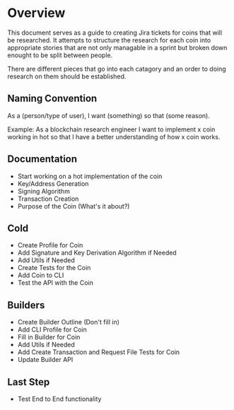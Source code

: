 # Overview

This document serves as a guide to creating Jira tickets for coins that will be researched. It attempts to structure the research for each coin into appropriate stories that are not only managable in a sprint but broken down enought to be split between people.

There are different pieces that go into each catagory and an order to doing research on them should be established.

## Naming Convention

As a (person/type of user), I want (something) so that (some reason).

Example: As a blockchain research engineer I want to implement x coin working in hot so that I have a better understanding of how x coin works.

## Documentation

* Start working on a hot implementation of the coin
* Key/Address Generation
* Signing Algorithm
* Transaction Creation
* Purpose of the Coin (What's it about?)

## Cold

* Create Profile for Coin
* Add Signature and Key Derivation Algorithm if Needed
* Add Utils if Needed
* Create Tests for the Coin
* Add Coin to CLI
* Test the API with the Coin

## Builders

* Create Builder Outline (Don't fill in)
* Add CLI Profile for Coin
* Fill in Builder for Coin
* Add Utils if Needed
* Add Create Transaction and Request File Tests for Coin
* Update Builder API

## Last Step

* Test End to End functionality

